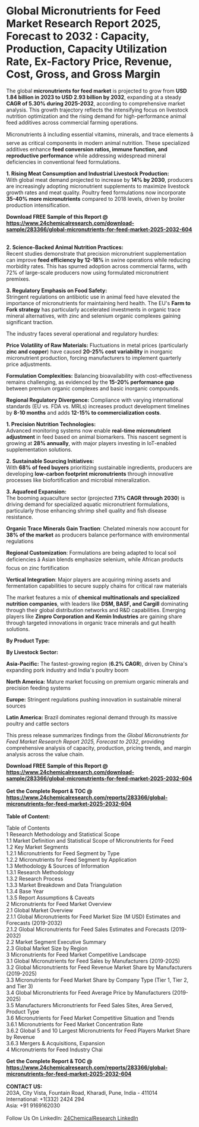 <h1>Global Micronutrients for Feed Market Research Report 2025, Forecast to 2032 : Capacity, Production, Capacity Utilization Rate, Ex-Factory Price, Revenue, Cost, Gross, and Gross Margin</h1><p>The global <strong>micronutrients for feed market</strong> is projected to grow from <strong>USD 1.84 billion in 2023 to USD 2.93 billion by 2032</strong>, expanding at a steady <strong>CAGR of 5.30% during 2025-2032</strong>, according to comprehensive market analysis. This growth trajectory reflects the intensifying focus on livestock nutrition optimization and the rising demand for high-performance animal feed additives across commercial farming operations.</p><p>Micronutrients â including essential vitamins, minerals, and trace elements â serve as critical components in modern animal nutrition. These specialized additives enhance <strong>feed conversion ratios, immune function, and reproductive performance</strong> while addressing widespread mineral deficiencies in conventional feed formulations.</p><p><strong>1. Rising Meat Consumption and Industrial Livestock Production:</strong><br>
With global meat demand projected to increase by <strong>14% by 2030</strong>, producers are increasingly adopting micronutrient supplements to maximize livestock growth rates and meat quality. Poultry feed formulations now incorporate <strong>35-40% more micronutrients</strong> compared to 2018 levels, driven by broiler production intensification.</p><div><b>Download FREE Sample of this Report @ 
            <a href="https://www.24chemicalresearch.com/download-sample/283366/global-micronutrients-for-feed-market-2025-2032-604">
            https://www.24chemicalresearch.com/download-sample/283366/global-micronutrients-for-feed-market-2025-2032-604</a></b></div><br><p><strong>2. Science-Backed Animal Nutrition Practices:</strong><br>
Recent studies demonstrate that precision micronutrient supplementation can improve <strong>feed efficiency by 12-18%</strong> in swine operations while reducing morbidity rates. This has spurred adoption across commercial farms, with 72% of large-scale producers now using formulated micronutrient premixes.</p><p><strong>3. Regulatory Emphasis on Food Safety:</strong><br>
Stringent regulations on antibiotic use in animal feed have elevated the importance of micronutrients for maintaining herd health. The EU's <strong>Farm to Fork strategy</strong> has particularly accelerated investments in organic trace mineral alternatives, with zinc and selenium organic complexes gaining significant traction.</p><p>The industry faces several operational and regulatory hurdles:</p><p><strong>Price Volatility of Raw Materials:</strong> Fluctuations in metal prices (particularly <strong>zinc and copper</strong>) have caused <strong>20-25% cost variability</strong> in inorganic micronutrient production, forcing manufacturers to implement quarterly price adjustments.</p><p><strong>Formulation Complexities:</strong> Balancing bioavailability with cost-effectiveness remains challenging, as evidenced by the <strong>15-20% performance gap</strong> between premium organic complexes and basic inorganic compounds.</p><p><strong>Regional Regulatory Divergence:</strong> Compliance with varying international standards (EU vs. FDA vs. MRLs) increases product development timelines by <strong>8-10 months</strong> and adds <strong>12-15% to commercialization costs</strong>.</p><p><strong>1. Precision Nutrition Technologies:</strong><br>
Advanced monitoring systems now enable <strong>real-time micronutrient adjustment</strong> in feed based on animal biomarkers. This nascent segment is growing at <strong>28% annually</strong>, with major players investing in IoT-enabled supplementation solutions.</p><p><strong>2. Sustainable Sourcing Initiatives:</strong><br>
With <strong>68% of feed buyers</strong> prioritizing sustainable ingredients, producers are developing <strong>low-carbon footprint micronutrients</strong> through innovative processes like biofortification and microbial mineralization.</p><p><strong>3. Aquafeed Expansion:</strong><br>
The booming aquaculture sector (projected <strong>7.1% CAGR through 2030</strong>) is driving demand for specialized aquatic micronutrient formulations, particularly those enhancing shrimp shell quality and fish disease resistance.</p><p><strong>Organic Trace Minerals Gain Traction</strong>: Chelated minerals now account for <strong>38% of the market</strong> as producers balance performance with environmental regulations</p><p><strong>Regional Customization</strong>: Formulations are being adapted to local soil deficiencies â Asian blends emphasize selenium, while African products focus on zinc fortification</p><p><strong>Vertical Integration</strong>: Major players are acquiring mining assets and fermentation capabilities to secure supply chains for critical raw materials</p><p>The market features a mix of <strong>chemical multinationals and specialized nutrition companies</strong>, with leaders like <strong>DSM, BASF, and Cargill</strong> dominating through their global distribution networks and R&amp;D capabilities. Emerging players like <strong>Zinpro Corporation and Kemin Industries</strong> are gaining share through targeted innovations in organic trace minerals and gut health solutions.</p><p><strong>By Product Type:</strong></p><p><strong>By Livestock Sector:</strong></p><p><strong>Asia-Pacific:</strong> The fastest-growing region (<strong>6.2% CAGR</strong>), driven by China's expanding pork industry and India's poultry boom</p><p><strong>North America:</strong> Mature market focusing on premium organic minerals and precision feeding systems</p><p><strong>Europe:</strong> Stringent regulations pushing innovation in sustainable mineral sources</p><p><strong>Latin America:</strong> Brazil dominates regional demand through its massive poultry and cattle sectors</p><p>This press release summarizes findings from the <em>Global Micronutrients for Feed Market Research Report 2025, Forecast to 2032</em>, providing comprehensive analysis of capacity, production, pricing trends, and margin analysis across the value chain.</p><div><b>Download FREE Sample of this Report @ 
            <a href="https://www.24chemicalresearch.com/download-sample/283366/global-micronutrients-for-feed-market-2025-2032-604">
            https://www.24chemicalresearch.com/download-sample/283366/global-micronutrients-for-feed-market-2025-2032-604</a></b></div><br><div><b>Get the Complete Report & TOC @ 
            <a href="https://www.24chemicalresearch.com/reports/283366/global-micronutrients-for-feed-market-2025-2032-604">
            https://www.24chemicalresearch.com/reports/283366/global-micronutrients-for-feed-market-2025-2032-604</a></b></div><br>
            <b>Table of Content:</b><p>Table of Contents<br />
1 Research Methodology and Statistical Scope<br />
1.1 Market Definition and Statistical Scope of Micronutrients for Feed<br />
1.2 Key Market Segments<br />
1.2.1 Micronutrients for Feed Segment by Type<br />
1.2.2 Micronutrients for Feed Segment by Application<br />
1.3 Methodology & Sources of Information<br />
1.3.1 Research Methodology<br />
1.3.2 Research Process<br />
1.3.3 Market Breakdown and Data Triangulation<br />
1.3.4 Base Year<br />
1.3.5 Report Assumptions & Caveats<br />
2 Micronutrients for Feed Market Overview<br />
2.1 Global Market Overview<br />
2.1.1 Global Micronutrients for Feed Market Size (M USD) Estimates and Forecasts (2019-2032)<br />
2.1.2 Global Micronutrients for Feed Sales Estimates and Forecasts (2019-2032)<br />
2.2 Market Segment Executive Summary<br />
2.3 Global Market Size by Region<br />
3 Micronutrients for Feed Market Competitive Landscape<br />
3.1 Global Micronutrients for Feed Sales by Manufacturers (2019-2025)<br />
3.2 Global Micronutrients for Feed Revenue Market Share by Manufacturers (2019-2025)<br />
3.3 Micronutrients for Feed Market Share by Company Type (Tier 1, Tier 2, and Tier 3)<br />
3.4 Global Micronutrients for Feed Average Price by Manufacturers (2019-2025)<br />
3.5 Manufacturers Micronutrients for Feed Sales Sites, Area Served, Product Type<br />
3.6 Micronutrients for Feed Market Competitive Situation and Trends<br />
3.6.1 Micronutrients for Feed Market Concentration Rate<br />
3.6.2 Global 5 and 10 Largest Micronutrients for Feed Players Market Share by Revenue<br />
3.6.3 Mergers & Acquisitions, Expansion<br />
4 Micronutrients for Feed Industry Chai</p><div><b>Get the Complete Report & TOC @ 
            <a href="https://www.24chemicalresearch.com/reports/283366/global-micronutrients-for-feed-market-2025-2032-604">
            https://www.24chemicalresearch.com/reports/283366/global-micronutrients-for-feed-market-2025-2032-604</a></b></div><br><b>CONTACT US:</b><br>
            203A, City Vista, Fountain Road, Kharadi, Pune, India - 411014<br>
            International: +1(332) 2424 294<br>
            Asia: +91 9169162030 <br><br>
            Follow Us On LinkedIn: <a href="https://www.linkedin.com/company/24chemicalresearch/">24ChemicalResearch LinkedIn</a>